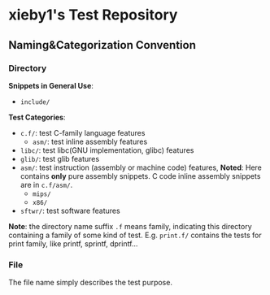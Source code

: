 # xieby1's Test Repository

## Naming&Categorization Convention

### Directory

**Snippets in General Use**:

* `include/`

**Test Categories**:

* `c.f/`: test C-family language features
  * `asm/`: test inline assembly features
* `libc/`: test libc(GNU implementation, glibc) features
* `glib/`: test glib features
* `asm/`: test instruction (assembly or machine code) features, **Noted**: Here contains **only** pure assembly snippets. C code inline assembly snippets are in `c.f/asm/`.
  * `mips/`
  * `x86/`
* `sftwr/`: test software features

**Note**: the directory name suffix `.f` means family, indicating this directory containing a family of some kind of test. E.g. `print.f/` contains the tests for print family, like printf, sprintf, dprintf...

### File

The file name simply describes the test purpose.